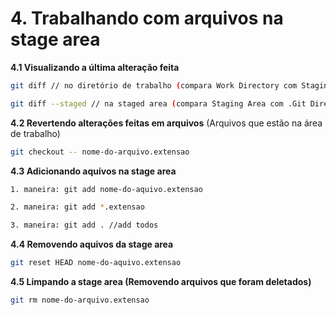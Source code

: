# 4. Trabalhando com arquivos na stage area

**4.1 Visualizando a última alteração feita**
```bash
git diff // no diretório de trabalho (compara Work Directory com Staging Area)

git diff --staged // na staged area (compara Staging Area com .Git Directory)
```
**4.2 Revertendo alterações feitas em arquivos** (Arquivos que estão na área de trabalho)
```bash
git checkout -- nome-do-arquivo.extensao
```
**4.3 Adicionando aquivos na stage area**
```bash
1. maneira: git add nome-do-aquivo.extensao

2. maneira: git add *.extensao

3. maneira: git add . //add todos
```
**4.4 Removendo aquivos da stage area**
```bash
git reset HEAD nome-do-aquivo.extensao
```
**4.5 Limpando a stage area (Removendo arquivos que foram deletados)**
```bash
git rm nome-do-arquivo.extensao
```
